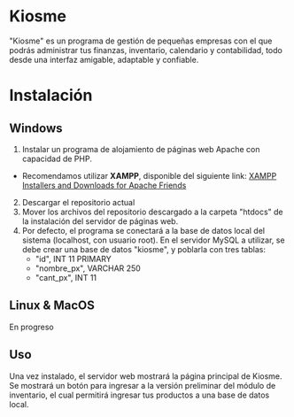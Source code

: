 # Kiosme

"Kiosme" es un programa de gestión de pequeñas empresas con el que podrás administrar tus finanzas, inventario, calendario y contabilidad, todo desde una interfaz amigable, adaptable y confiable.


# Instalación

## Windows

 1. Instalar un programa de alojamiento de páginas web Apache con capacidad de PHP.
 - Recomendamos utilizar **XAMPP**, disponible del siguiente link: [XAMPP Installers and Downloads for Apache Friends](https://www.apachefriends.org/es/index.html)
2. Descargar el repositorio actual
3. Mover los archivos del repositorio descargado a la carpeta "htdocs" de la instalación del servidor de páginas web.
4. Por defecto, el programa se conectará a la base de datos local del sistema (localhost, con usuario root). En el servidor MySQL a utilizar, se debe crear una base de datos "kiosme", y poblarla con tres tablas:
	- "id", INT 11 PRIMARY
	- "nombre_px", VARCHAR 250
	- "cant_px", INT 11

## Linux & MacOS

En progreso

## Uso

Una vez instalado, el servidor web mostrará la página principal de Kiosme. Se mostrará un botón para ingresar a la versión preliminar del módulo de inventario, el cual permitirá ingresar tus productos a una base de datos local.

